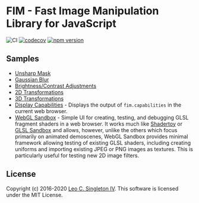 # FIM - Fast Image Manipulation Library for JavaScript

![CI](https://github.com/leosingleton/fim/workflows/CI/badge.svg)
[![codecov](https://codecov.io/gh/leosingleton/fim/branch/master/graph/badge.svg)](https://codecov.io/gh/leosingleton/fim)
[![npm version](https://badge.fury.io/js/%40leosingleton%2Ffim.svg)](https://badge.fury.io/js/%40leosingleton%2Ffim)

## Samples
- [Unsharp Mask](https://fim.leosingleton.com/samples/unsharp-mask.html)
- [Gaussian Blur](https://fim.leosingleton.com/samples/gaussian-blur.html)
- [Brightness/Contrast Adjustments](https://fim.leosingleton.com/samples/brightness-contrast.html)
- [2D Transformations](https://fim.leosingleton.com/samples/transform2d.html)
- [3D Transformations](https://fim.leosingleton.com/samples/transform3d.html)
- [Display Capabilities](https://fim.leosingleton.com/samples/capabilities.html) - Displays the output of
  `fim.capabilities` in the current web browser.
- [WebGL Sandbox](https://fim.leosingleton.com/webgl-sandbox/) - Simple UI for creating, testing, and debugging GLSL
  fragment shaders in a web browser. It works much like [Shadertoy](https://www.shadertoy.com) or
  [GLSL Sandbox](http://glslsandbox.com/) and allows, however, unlike the others which focus primarily on animated
  demoscenes, WebGL Sandbox provides minimal framework allowing testing of existing GLSL shaders, including creating
  uniforms and importing existing JPEG or PNG images as textures. This is particularly useful for testing new 2D image
  filters.

## License
Copyright (c) 2016-2020 [Leo C. Singleton IV](https://www.leosingleton.com/).
This software is licensed under the MIT License.
